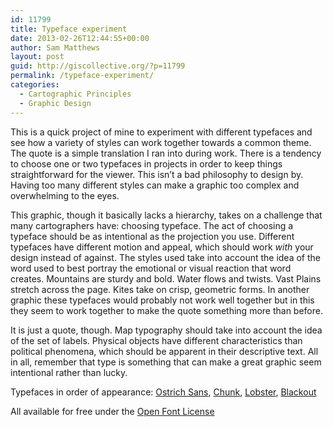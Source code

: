 ```yaml
---
id: 11799
title: Typeface experiment
date: 2013-02-26T12:44:55+00:00
author: Sam Matthews
layout: post
guid: http://giscollective.org/?p=11799
permalink: /typeface-experiment/
categories:
  - Cartographic Principles
  - Graphic Design
---
```

This is a quick project of mine to experiment with different typefaces and see how a variety of styles can work together towards a common theme. The quote is a simple translation I ran into during work. There is a tendency to choose one or two typefaces in projects in order to keep things straightforward for the viewer. This isn&#8217;t a bad philosophy to design by. Having too many different styles can make a graphic too complex and overwhelming to the eyes.

This graphic, though it basically lacks a hierarchy, takes on a challenge that many cartographers have: choosing typeface. The act of choosing a typeface should be as intentional as the projection you use. Different typefaces have different motion and appeal, which should work _with_ your design instead of against. The styles used take into account the idea of the word used to best portray the emotional or visual reaction that word creates. Mountains are sturdy and bold. Water flows and twists. Vast Plains stretch across the page. Kites take on crisp, geometric forms. In another graphic these typefaces would probably not work well together but in this they seem to work together to make the quote something more than before.

It is just a quote, though. Map typography should take into account the idea of the set of labels. Physical objects have different characteristics than political phenomena, which should be apparent in their descriptive text. All in all, remember that type is something that can make a great graphic seem intentional rather than lucky.

Typefaces in order of appearance: [Ostrich Sans](http://www.theleagueofmoveabletype.com/ostrich-sans), [Chunk](http://www.theleagueofmoveabletype.com/chunk), [Lobster](http://www.dafont.com/lobster.font), [Blackout](http://www.theleagueofmoveabletype.com/blackout)

All available for free under the [Open Font License](http://scripts.sil.org/cms/scripts/page.php?site_id=nrsi&id=OFL)